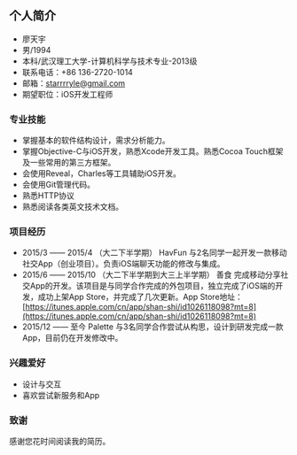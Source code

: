 ## 个人简介
- 廖天宇
- 男/1994
- 本科/武汉理工大学-计算机科学与技术专业-2013级
- 联系电话：+86 136-2720-1014
- 邮箱：starrrryle@gmail.com
- 期望职位：iOS开发工程师

### 专业技能
- 掌握基本的软件结构设计，需求分析能力。
- 掌握Objective-C与iOS开发，熟悉Xcode开发工具。熟悉Cocoa Touch框架及一些常用的第三方框架。
- 会使用Reveal，Charles等工具辅助iOS开发。
- 会使用Git管理代码。
- 熟悉HTTP协议
- 熟悉阅读各类英文技术文档。

### 项目经历
- 2015/3 —— 2015/4 （大二下半学期）
	HavFun
	与2名同学一起开发一款移动社交App（创业项目）。负责iOS端聊天功能的修改与集成。
- 2015/6 —— 2015/10 （大二下半学期到大三上半学期）
	善食
	完成移动分享社交App的开发。该项目是与同学合作完成的外包项目，独立完成了iOS端的开发，成功上架App Store，并完成了几次更新。App Store地址：[https://itunes.apple.com/cn/app/shan-shi/id1026118098?mt=8](https://itunes.apple.com/cn/app/shan-shi/id1026118098?mt=8)
- 2015/12 —— 至今
	Palette
	与3名同学合作尝试从构思，设计到研发完成一款App，目前仍在开发修改中。

### 兴趣爱好
- 设计与交互
- 喜欢尝试新服务和App

### 致谢
感谢您花时间阅读我的简历。
